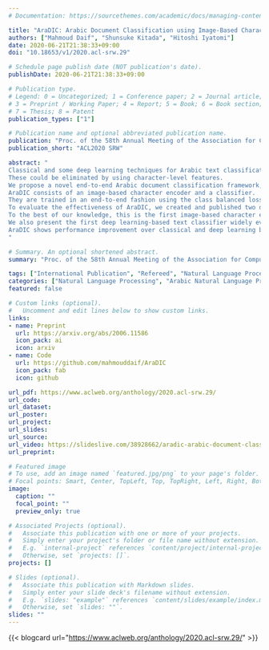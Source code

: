 ```yaml
---
# Documentation: https://sourcethemes.com/academic/docs/managing-content/

title: "AraDIC: Arabic Document Classification using Image-Based Character Embeddings and Class-Balanced Loss"
authors: ["Mahmoud Daif", "Shunsuke Kitada", "Hitoshi Iyatomi"]
date: 2020-06-21T21:38:33+09:00
doi: "10.18653/v1/2020.acl-srw.29"

# Schedule page publish date (NOT publication's date).
publishDate: 2020-06-21T21:38:33+09:00

# Publication type.
# Legend: 0 = Uncategorized; 1 = Conference paper; 2 = Journal article;
# 3 = Preprint / Working Paper; 4 = Report; 5 = Book; 6 = Book section;
# 7 = Thesis; 8 = Patent
publication_types: ["1"]

# Publication name and optional abbreviated publication name.
publication: "Proc. of the 58th Annual Meeting of the Association for Computational Linguistics: Student Research Workshop"
publication_short: "ACL2020 SRW"

abstract: "
Classical and some deep learning techniques for Arabic text classification often depend on complex morphological analysis, word segmentation, and hand-crafted feature engineering.
These could be eliminated by using character-level features.
We propose a novel end-to-end Arabic document classification framework, Arabic document image-based classifier (AraDIC), inspired by the work on image-based character embeddings.
AraDIC consists of an image-based character encoder and a classifier.
They are trained in an end-to-end fashion using the class balanced loss to deal with the long-tailed data distribution problem.
To evaluate the effectiveness of AraDIC, we created and published two datasets, the Arabic Wikipedia title (AWT) dataset and the Arabic poetry (AraP) dataset.
To the best of our knowledge, this is the first image-based character embedding framework addressing the problem of Arabic text classification. 
We also present the first deep learning-based text classifier widely evaluated on modern standard Arabic, colloquial Arabic and classical Arabic.
AraDIC shows performance improvement over classical and deep learning baselines  by 12.29% and 23.05% for the micro and macro F-score, respectively.
"

# Summary. An optional shortened abstract.
summary: "Proc. of the 58th Annual Meeting of the Association for Computational Linguistics: Student Research Workshop"

tags: ["International Publication", "Refereed", "Natural Language Processing"]
categories: ["Natural Language Processing", "Arabic Natural Language Processing", "Image-based Character Embedding"]
featured: false

# Custom links (optional).
#   Uncomment and edit lines below to show custom links.
links:
- name: Preprint
  url: https://arxiv.org/abs/2006.11586
  icon_pack: ai
  icon: arxiv
- name: Code
  url: https://github.com/mahmouddaif/AraDIC
  icon_pack: fab
  icon: github

url_pdf: https://www.aclweb.org/anthology/2020.acl-srw.29/
url_code:
url_dataset:
url_poster:
url_project:
url_slides:
url_source:
url_video: https://slideslive.com/38928662/aradic-arabic-document-classification-using-imagebased-character-embeddings-and-classbalanced-loss
url_preprint: 

# Featured image
# To use, add an image named `featured.jpg/png` to your page's folder. 
# Focal points: Smart, Center, TopLeft, Top, TopRight, Left, Right, BottomLeft, Bottom, BottomRight.
image:
  caption: ""
  focal_point: ""
  preview_only: true

# Associated Projects (optional).
#   Associate this publication with one or more of your projects.
#   Simply enter your project's folder or file name without extension.
#   E.g. `internal-project` references `content/project/internal-project/index.md`.
#   Otherwise, set `projects: []`.
projects: []

# Slides (optional).
#   Associate this publication with Markdown slides.
#   Simply enter your slide deck's filename without extension.
#   E.g. `slides: "example"` references `content/slides/example/index.md`.
#   Otherwise, set `slides: ""`.
slides: ""
---
```


{{< blogcard url="https://www.aclweb.org/anthology/2020.acl-srw.29/" >}}
